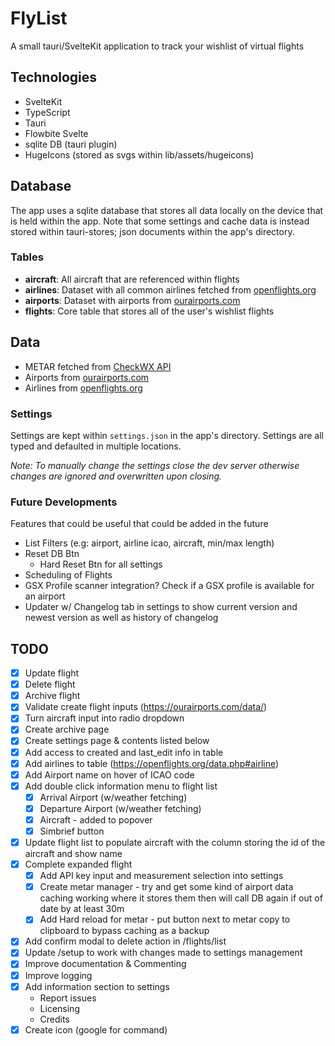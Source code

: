 # FlyList

A small tauri/SvelteKit application to track your wishlist of virtual flights

## Technologies

- SvelteKit
- TypeScript
- Tauri
- Flowbite Svelte
- sqlite DB (tauri plugin)
- HugeIcons (stored as svgs within lib/assets/hugeicons)

## Database

The app uses a sqlite database that stores all data locally on the device that is held within the app. Note that some settings and cache data is instead stored within tauri-stores; json documents within the app's directory.

### Tables

- **aircraft**: All aircraft that are referenced within flights
- **airlines**: Dataset with all common airlines fetched from [openflights.org](https://openflights.org/data.php#airline)
- **airports**: Dataset with airports from [ourairports.com](https://ourairports.com/data/)
- **flights**: Core table that stores all of the user's wishlist flights

## Data

- METAR fetched from [CheckWX API](https://www.checkwxapi.com/)
- Airports from [ourairports.com](https://ourairports.com/data/)
- Airlines from [openflights.org](https://openflights.org/data.php#airline)

### Settings

Settings are kept within `settings.json` in the app's directory. Settings are all typed and defaulted in multiple locations.

_Note: To manually change the settings close the dev server otherwise changes are ignored and overwritten upon closing._

### Future Developments

Features that could be useful that could be added in the future

- List Filters (e.g: airport, airline icao, aircraft, min/max length)
- Reset DB Btn
  - Hard Reset Btn for all settings
- Scheduling of Flights
- GSX Profile scanner integration? Check if a GSX profile is available for an airport
- Updater w/ Changelog tab in settings to show current version and newest version as well as history of changelog

## TODO

- [X] Update flight
- [X] Delete flight
- [X] Archive flight
- [X] Validate create flight inputs (<https://ourairports.com/data/>)
- [X] Turn aircraft input into radio dropdown
- [X] Create archive page
- [X] Create settings page & contents listed below
- [X] Add access to created and last_edit info in table
- [X] Add airlines to table (<https://openflights.org/data.php#airline>)
- [X] Add Airport name on hover of ICAO code
- [X] Add double click information menu to flight list
  - [X] Arrival Airport (w/weather fetching)
  - [X] Departure Airport (w/weather fetching)
  - [X] Aircraft - added to popover
  - [X] Simbrief button
- [X] Update flight list to populate aircraft with the column storing the id of the aircraft and show name
- [X] Complete expanded flight
  - [X] Add API key input and measurement selection into settings
  - [X] Create metar manager - try and get some kind of airport data caching working where it stores them then will call DB again if out of date by at least 30m
  - [X] Add Hard reload for metar - put button next to metar copy to clipboard to bypass caching as a backup
- [X] Add confirm modal to delete action in /flights/list
- [X] Update /setup to work with changes made to settings management
- [X] Improve documentation & Commenting
- [X] Improve logging
- [X] Add information section to settings
  - Report issues
  - Licensing
  - Credits
- [X] Create icon (google for command)
